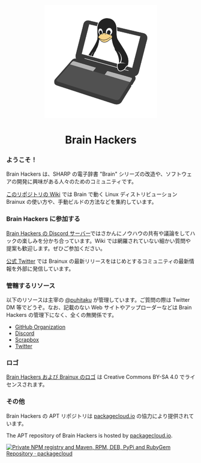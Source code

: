 <div align="center">
<img alt="Brain Hackers logo" src="logo.png" width=300px>
<h1>Brain Hackers</h1>
</div>

### ようこそ！

Brain Hackers は、SHARP の電子辞書 "Brain" シリーズの改造や、ソフトウェアの開発に興味がある人々のためのコミュニティです。

[このリポジトリの Wiki](https://github.com/brain-hackers/README/wiki) では Brain で動く Linux ディストリビューション Brainux の使い方や、手動ビルドの方法などを集約しています。


### Brain Hackers に参加する

[Brain Hackers の Discord サーバー](https://discord.gg/UD8qHhs)ではさかんにノウハウの共有や議論をしてハックの楽しみを分かち合っています。Wiki では網羅されていない細かい質問や提案も歓迎します。ぜひご参加ください。

[公式 Twitter](https://twitter.com/brainhackerz) では Brainux の最新リリースをはじめとするコミュニティの最新情報を外部に発信しています。


### 管轄するリソース

以下のリソースは主宰の [@puhitaku](https://twitter.com/puhitaku) が管理しています。ご質問の際は Twitter DM 等でどうぞ。なお、記載のない Web サイトやアップローダーなどは Brain Hackers の管理下になく、全くの無関係です。

 - [GitHub Organization](https://github.com/brain-hackers)
 - [Discord](https://discord.gg/UD8qHhs)
 - [Scrapbox](https://scrapbox.io/brain-hackers/)
 - [Twitter](https://twitter.com/brainhackerz)


### ロゴ

[Brain Hackers および Brainux のロゴ](logo.png) は Creative Commons BY-SA 4.0 でライセンスされます。


### その他

Brain Hackers の APT リポジトリは [packagecloud.io](https://packagecloud.io/) の協力により提供されています。

The APT repository of Brain Hackers is hosted by [packagecloud.io](https://packagecloud.io/).

<a href="https://packagecloud.io/"><img height="46" width="158" alt="Private NPM registry and Maven, RPM, DEB, PyPi and RubyGem Repository · packagecloud" src="https://packagecloud.io/images/packagecloud-badge.png" /></a>
